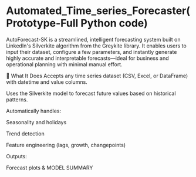# Automated_Time_series_Forecaster(Prototype-Full Python code)
AutoForecast-SK is a streamlined, intelligent forecasting system built on LinkedIn's Silverkite algorithm from the Greykite library. It enables users to input their dataset, configure a few parameters, and instantly generate highly accurate and interpretable forecasts—ideal for business and operational planning with minimal manual effort.

🌟 What It Does
Accepts any time series dataset (CSV, Excel, or DataFrame) with datetime and value columns.

Uses the Silverkite model to forecast future values based on historical patterns.

Automatically handles:

Seasonality and holidays

Trend detection

Feature engineering (lags, growth, changepoints)

Outputs:

Forecast plots & MODEL SUMMARY





